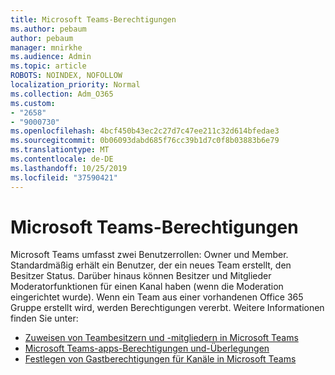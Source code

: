 ```yaml
---
title: Microsoft Teams-Berechtigungen
ms.author: pebaum
author: pebaum
manager: mnirkhe
ms.audience: Admin
ms.topic: article
ROBOTS: NOINDEX, NOFOLLOW
localization_priority: Normal
ms.collection: Adm_O365
ms.custom:
- "2658"
- "9000730"
ms.openlocfilehash: 4bcf450b43ec2c27d7c47ee211c32d614bfedae3
ms.sourcegitcommit: 0b06093dabd685f76cc39b1d7c0f8b03883b6e79
ms.translationtype: MT
ms.contentlocale: de-DE
ms.lasthandoff: 10/25/2019
ms.locfileid: "37590421"
---
```

# <a name="microsoft-teams-permissions"></a>Microsoft Teams-Berechtigungen

Microsoft Teams umfasst zwei Benutzerrollen: Owner und Member. Standardmäßig erhält ein Benutzer, der ein neues Team erstellt, den Besitzer Status. Darüber hinaus können Besitzer und Mitglieder Moderatorfunktionen für einen Kanal haben (wenn die Moderation eingerichtet wurde). Wenn ein Team aus einer vorhandenen Office 365 Gruppe erstellt wird, werden Berechtigungen vererbt. Weitere Informationen finden Sie unter:

- [Zuweisen von Teambesitzern und -mitgliedern in Microsoft Teams](https://docs.microsoft.com/microsoftteams/assign-roles-permissions)
- [Microsoft Teams-apps-Berechtigungen und-Überlegungen](https://docs.microsoft.com/microsoftteams/app-permissions)
- [Festlegen von Gastberechtigungen für Kanäle in Microsoft Teams](https://support.office.com/article/4756c468-2746-4bfd-a582-736d55fcc169)

